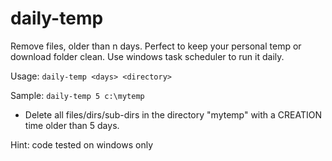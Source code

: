 # daily-temp
Remove files, older than n days. Perfect to keep your personal temp or download folder clean. 
Use windows task scheduler to run it daily.

Usage: `daily-temp <days> <directory>`

Sample: `daily-temp 5 c:\mytemp`

- Delete all files/dirs/sub-dirs in the directory "mytemp" with a CREATION time older than 5 days.

Hint: code tested on windows only
 